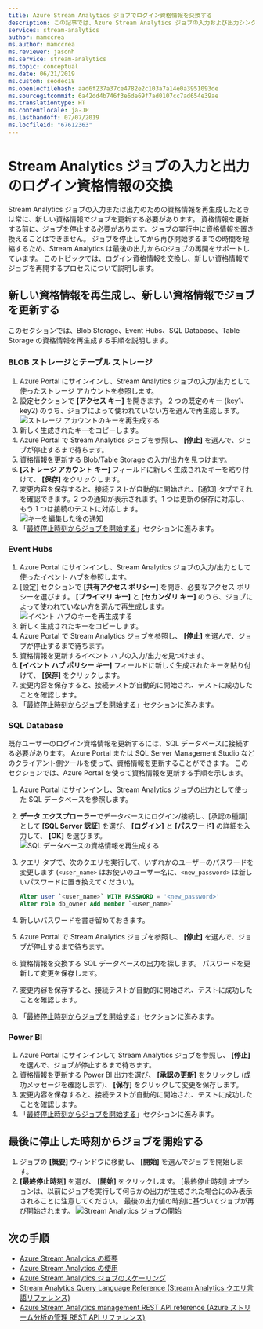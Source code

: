 ```yaml
---
title: Azure Stream Analytics ジョブでログイン資格情報を交換する
description: この記事では、Azure Stream Analytics ジョブの入力および出力シンクの資格情報を更新する方法について説明します。
services: stream-analytics
author: mamccrea
ms.author: mamccrea
ms.reviewer: jasonh
ms.service: stream-analytics
ms.topic: conceptual
ms.date: 06/21/2019
ms.custom: seodec18
ms.openlocfilehash: aad6f237a37ce4782e2c103a7a14e0a3951093de
ms.sourcegitcommit: 6a42dd4b746f3e6de69f7ad0107cc7ad654e39ae
ms.translationtype: HT
ms.contentlocale: ja-JP
ms.lasthandoff: 07/07/2019
ms.locfileid: "67612363"
---
```

# <a name="rotate-login-credentials-for-inputs-and-outputs-of-a-stream-analytics-job"></a>Stream Analytics ジョブの入力と出力のログイン資格情報の交換

Stream Analytics ジョブの入力または出力のための資格情報を再生成したときは常に、新しい資格情報でジョブを更新する必要があります。 資格情報を更新する前に、ジョブを停止する必要があります。ジョブの実行中に資格情報を置き換えることはできません。 ジョブを停止してから再び開始するまでの時間を短縮するため、Stream Analytics は最後の出力からのジョブの再開をサポートしています。 このトピックでは、ログイン資格情報を交換し、新しい資格情報でジョブを再開するプロセスについて説明します。

## <a name="regenerate-new-credentials-and-update-your-job-with-the-new-credentials"></a>新しい資格情報を再生成し、新しい資格情報でジョブを更新する 

このセクションでは、Blob Storage、Event Hubs、SQL Database、Table Storage の資格情報を再生成する手順を説明します。 

### <a name="blob-storagetable-storage"></a>BLOB ストレージとテーブル ストレージ
1. Azure Portal にサインインし、Stream Analytics ジョブの入力/出力として使ったストレージ アカウントを参照します。    
2. 設定セクションで **[アクセス キー]** を開きます。 2 つの既定のキー (key1、key2) のうち、ジョブによって使われていない方を選んで再生成します。  
   ![ストレージ アカウントのキーを再生成する](media/stream-analytics-login-credentials-inputs-outputs/regenerate-storage-keys.png)
3. 新しく生成されたキーをコピーします。    
4. Azure Portal で Stream Analytics ジョブを参照し、 **[停止]** を選んで、ジョブが停止するまで待ちます。    
5. 資格情報を更新する Blob/Table Storage の入力/出力を見つけます。    
6. **[ストレージ アカウント キー]** フィールドに新しく生成されたキーを貼り付けて、 **[保存]** をクリックします。    
7. 変更内容を保存すると、接続テストが自動的に開始され、[通知] タブでそれを確認できます。2 つの通知が表示されます。1 つは更新の保存に対応し、もう 1 つは接続のテストに対応します。  
   ![キーを編集した後の通知](media/stream-analytics-login-credentials-inputs-outputs/edited-key-notifications.png)
8. 「[最終停止時刻からジョブを開始する](#start-your-job-from-the-last-stopped-time)」セクションに進みます。

### <a name="event-hubs"></a>Event Hubs

1. Azure Portal にサインインし、Stream Analytics ジョブの入力/出力として使ったイベント ハブを参照します。    
2. [設定] セクションで **[共有アクセス ポリシー]** を開き、必要なアクセス ポリシーを選びます。 **[プライマリ キー]** と **[セカンダリ キー]** のうち、ジョブによって使われていない方を選んで再生成します。  
   ![イベント ハブのキーを再生成する](media/stream-analytics-login-credentials-inputs-outputs/regenerate-event-hub-keys.png)
3. 新しく生成されたキーをコピーします。    
4. Azure Portal で Stream Analytics ジョブを参照し、 **[停止]** を選んで、ジョブが停止するまで待ちます。    
5. 資格情報を更新するイベント ハブの入力/出力を見つけます。    
6. **[イベント ハブ ポリシー キー]** フィールドに新しく生成されたキーを貼り付けて、 **[保存]** をクリックします。    
7. 変更内容を保存すると、接続テストが自動的に開始され、テストに成功したことを確認します。    
8. 「[最終停止時刻からジョブを開始する](#start-your-job-from-the-last-stopped-time)」セクションに進みます。

### <a name="sql-database"></a>SQL Database

既存ユーザーのログイン資格情報を更新するには、SQL データベースに接続する必要があります。 Azure Portal または SQL Server Management Studio などのクライアント側ツールを使って、資格情報を更新することができます。 このセクションでは、Azure Portal を使って資格情報を更新する手順を示します。

1. Azure Portal にサインインし、Stream Analytics ジョブの出力として使った SQL データベースを参照します。    
2. **データ エクスプローラー**でデータベースにログイン/接続し、[承認の種類] として **[SQL Server 認証]** を選び、 **[ログイン]** と **[パスワード]** の詳細を入力して、 **[OK]** を選びます。  
   ![SQL データベースの資格情報を再生成する](media/stream-analytics-login-credentials-inputs-outputs/regenerate-sql-credentials.png)

3. クエリ タブで、次のクエリを実行して、いずれかのユーザーのパスワードを変更します (`<user_name>` はお使いのユーザー名に、`<new_password>` は新しいパスワードに置き換えてください)。  

   ```SQL
   Alter user `<user_name>` WITH PASSWORD = '<new_password>'
   Alter role db_owner Add member `<user_name>`
   ```

4. 新しいパスワードを書き留めておきます。    
5. Azure Portal で Stream Analytics ジョブを参照し、 **[停止]** を選んで、ジョブが停止するまで待ちます。    
6. 資格情報を交換する SQL データベースの出力を探します。 パスワードを更新して変更を保存します。    
7. 変更内容を保存すると、接続テストが自動的に開始され、テストに成功したことを確認します。    
8. 「[最終停止時刻からジョブを開始する](#start-your-job-from-the-last-stopped-time)」セクションに進みます。

### <a name="power-bi"></a>Power BI
1. Azure Portal にサインインして Stream Analytics ジョブを参照し、 **[停止]** を選んで、ジョブが停止するまで待ちます。    
2. 資格情報を更新する Power BI 出力を選び、 **[承認の更新]** をクリックし (成功メッセージを確認します)、 **[保存]** をクリックして変更を保存します。    
3. 変更内容を保存すると、接続テストが自動的に開始され、テストに成功したことを確認します。    
4. 「[最終停止時刻からジョブを開始する](#start-your-job-from-the-last-stopped-time)」セクションに進みます。

## <a name="start-your-job-from-the-last-stopped-time"></a>最後に停止した時刻からジョブを開始する

1. ジョブの **[概要]** ウィンドウに移動し、 **[開始]** を選んでジョブを開始します。    
2. **[最終停止時刻]** を選び、 **[開始]** をクリックします。 [最終停止時刻] オプションは、以前にジョブを実行して何らかの出力が生成された場合にのみ表示されることに注意してください。 最後の出力値の時刻に基づいてジョブが再び開始されます。
   ![Stream Analytics ジョブの開始](media/stream-analytics-login-credentials-inputs-outputs/start-stream-analytics-job.png)

## <a name="next-steps"></a>次の手順
* [Azure Stream Analytics の概要](stream-analytics-introduction.md)
* [Azure Stream Analytics の使用](stream-analytics-real-time-fraud-detection.md)
* [Azure Stream Analytics ジョブのスケーリング](stream-analytics-scale-jobs.md)
* [Stream Analytics Query Language Reference (Stream Analytics クエリ言語リファレンス)](https://docs.microsoft.com/stream-analytics-query/stream-analytics-query-language-reference)
* [Azure Stream Analytics management REST API reference (Azure ストリーム分析の管理 REST API リファレンス)](https://msdn.microsoft.com/library/azure/dn835031.aspx)
